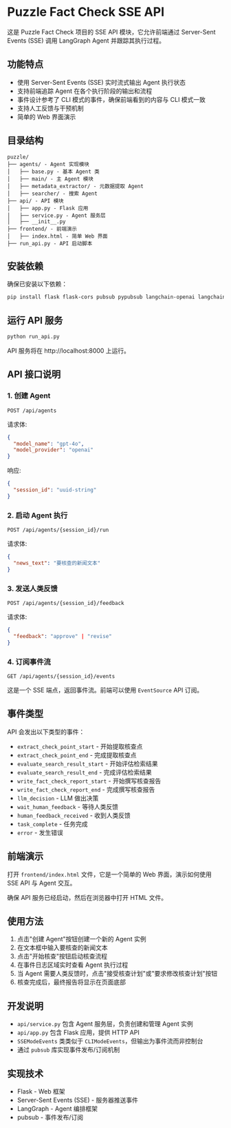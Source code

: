 # Puzzle Fact Check SSE API

这是 Puzzle Fact Check 项目的 SSE API 模块，它允许前端通过 Server-Sent Events (SSE) 调用 LangGraph Agent 并跟踪其执行过程。

## 功能特点

- 使用 Server-Sent Events (SSE) 实时流式输出 Agent 执行状态
- 支持前端追踪 Agent 在各个执行阶段的输出和流程
- 事件设计参考了 CLI 模式的事件，确保前端看到的内容与 CLI 模式一致
- 支持人工反馈与干预机制
- 简单的 Web 界面演示

## 目录结构

```
puzzle/
├── agents/ - Agent 实现模块
│   ├── base.py - 基本 Agent 类
│   ├── main/ - 主 Agent 模块
│   ├── metadata_extractor/ - 元数据提取 Agent
│   ├── searcher/ - 搜索 Agent
├── api/ - API 模块
│   ├── app.py - Flask 应用
│   ├── service.py - Agent 服务层
│   ├── __init__.py
├── frontend/ - 前端演示
│   ├── index.html - 简单 Web 界面
├── run_api.py - API 启动脚本
```

## 安装依赖

确保已安装以下依赖：

```bash
pip install flask flask-cors pubsub pypubsub langchain-openai langchain-core langgraph
```

## 运行 API 服务

```bash
python run_api.py
```

API 服务将在 http://localhost:8000 上运行。

## API 接口说明

### 1. 创建 Agent

```
POST /api/agents
```

请求体:
```json
{
  "model_name": "gpt-4o",
  "model_provider": "openai"
}
```

响应:
```json
{
  "session_id": "uuid-string"
}
```

### 2. 启动 Agent 执行

```
POST /api/agents/{session_id}/run
```

请求体:
```json
{
  "news_text": "要核查的新闻文本"
}
```

### 3. 发送人类反馈

```
POST /api/agents/{session_id}/feedback
```

请求体:
```json
{
  "feedback": "approve" | "revise"
}
```

### 4. 订阅事件流

```
GET /api/agents/{session_id}/events
```

这是一个 SSE 端点，返回事件流。前端可以使用 `EventSource` API 订阅。

## 事件类型

API 会发出以下类型的事件：

- `extract_check_point_start` - 开始提取核查点
- `extract_check_point_end` - 完成提取核查点
- `evaluate_search_result_start` - 开始评估检索结果
- `evaluate_search_result_end` - 完成评估检索结果
- `write_fact_check_report_start` - 开始撰写核查报告
- `write_fact_check_report_end` - 完成撰写核查报告
- `llm_decision` - LLM 做出决策
- `wait_human_feedback` - 等待人类反馈
- `human_feedback_received` - 收到人类反馈
- `task_complete` - 任务完成
- `error` - 发生错误

## 前端演示

打开 `frontend/index.html` 文件，它是一个简单的 Web 界面，演示如何使用 SSE API 与 Agent 交互。

确保 API 服务已经启动，然后在浏览器中打开 HTML 文件。

## 使用方法

1. 点击"创建 Agent"按钮创建一个新的 Agent 实例
2. 在文本框中输入要核查的新闻文本
3. 点击"开始核查"按钮启动核查流程
4. 在事件日志区域实时查看 Agent 执行过程
5. 当 Agent 需要人类反馈时，点击"接受核查计划"或"要求修改核查计划"按钮
6. 核查完成后，最终报告将显示在页面底部

## 开发说明

- `api/service.py` 包含 Agent 服务层，负责创建和管理 Agent 实例
- `api/app.py` 包含 Flask 应用，提供 HTTP API
- `SSEModeEvents` 类类似于 `CLIModeEvents`，但输出为事件流而非控制台
- 通过 `pubsub` 库实现事件发布/订阅机制

## 实现技术

- Flask - Web 框架
- Server-Sent Events (SSE) - 服务器推送事件
- LangGraph - Agent 编排框架
- pubsub - 事件发布/订阅